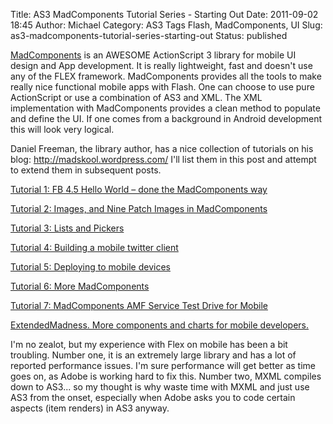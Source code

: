 Title: AS3 MadComponents Tutorial Series - Starting Out
Date: 2011-09-02 18:45
Author: Michael
Category: AS3
Tags Flash, MadComponents, UI
Slug: as3-madcomponents-tutorial-series-starting-out
Status: published

[MadComponents](http://madskool.wordpress.com/ "MadComponents-Blog") is
an AWESOME ActionScript 3 library for mobile UI design and App
development. It is really lightweight, fast and doesn't use any of the
FLEX framework. MadComponents provides all the tools to make really
nice functional mobile apps with Flash. One can choose to use pure
ActionScript or use a combination of AS3 and XML. The XML implementation
with MadComponents provides a clean method to populate and define the
UI. If one comes from a background in Android development this will look
very logical.

Daniel Freeman, the library author, has a nice collection of tutorials
on his blog: http://madskool.wordpress.com/ I'll list them in this post
and attempt to extend them in subsequent posts.

[Tutorial 1: FB 4.5 Hello World – done the
MadComponents way](http://madskool.wordpress.com/2011/06/20/tutorial-1-fb-4-5-hello-world-done-the-madcomponents-way/ "Tutorial 1: FB 4.5 Hello World – done the MadComponents way")

[Tutorial 2: Images, and Nine Patch Images
in MadComponents](http://madskool.wordpress.com/2011/06/23/tutorial-2-images-and-nine-patch-images-in-madcomponents/ "Tutorial 2: Images, and Nine Patch Images in MadComponents")

[Tutorial 3: Lists
and Pickers](http://madskool.wordpress.com/2011/06/30/tutorial-3-lists-and-pickers/ "Tutorial 3: Lists and Pickers")

[Tutorial 4: Building a mobile
twitter client](http://madskool.wordpress.com/2011/07/01/tutorial-4-building-a-mobile-twitter-client/ "Tutorial 4: Building a mobile twitter client")

[Tutorial 5: Deploying to
mobile devices](http://madskool.wordpress.com/2011/07/13/tutorial-5-deploying-to-mobile-devices/ "Tutorial 5: Deploying to mobile devices")

[Tutorial 6:
More MadComponents](http://madskool.wordpress.com/2011/07/18/tutorial-6-more-madcomponents/ "Tutorial 6: More MadComponents")

[Tutorial 7: MadComponents AMF Service Test Drive
for Mobile](http://madskool.wordpress.com/2011/07/25/tutorial-7-madcomponents-amf-service-test-drive-for-mobile/ "Tutorial 7: MadComponents AMF Service Test Drive for Mobile")

[ExtendedMadness. More components and charts for
mobile developers.](http://madskool.wordpress.com/2011/07/28/extendedmadness-more-components-and-charts-for-mobile-developers/ "ExtendedMadness.  More components and charts for mobile developers.")

I'm no zealot, but my experience with Flex on mobile has been a bit
troubling. Number one, it is an extremely large library and has a lot of
reported performance issues. I'm sure performance will get better as
time goes on, as Adobe is working hard to fix this. Number two, MXML
compiles down to AS3... so my thought is why waste time with MXML and
just use AS3 from the onset, especially when Adobe asks you to code
certain aspects (item renders) in AS3 anyway.
